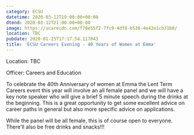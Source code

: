 ```yaml
---
category: ECSU
datetime: 2020-03-12T19:00:00+00:00
dtend: 2020-03-12T21:00:00+00:00
image: https://ucarecdn.com/f70e55f2-7fc9-4df8-b536-4e42e1cb31b0/
location: TBC
pubdate: 2020-01-25T17:17:54.117043
title: 'ECSU Careers Evening - 40 Years of Women at Emma'
---
```

Location: TBC

Officer: Careers and Education 

To celebrate the 40th Anniversary of women at Emma the Lent Term Careers event this year will involve an all female panel and we will have a key note speaker who will give a brief 5 minute speech during the drinks at the beginning. This is a great opportunity to get some excellent advice on career paths in general but also more specific advice on applications.

While the panel will be all female, this is of course open to everyone. There'll also be free drinks and snacks!!!

